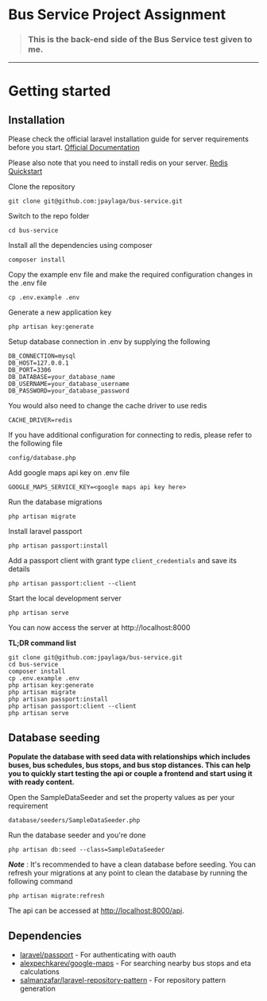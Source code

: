 # Bus Service Project Assignment

> ### This is the back-end side of the Bus Service test given to me.

----------

# Getting started

## Installation

Please check the official laravel installation guide for server requirements before you start. [Official Documentation](https://laravel.com/docs/8.x/installation#installation)

Please also note that you need to install redis on your server. [Redis Quickstart](https://redis.io/topics/quickstart)

Clone the repository

    git clone git@github.com:jpaylaga/bus-service.git

Switch to the repo folder

    cd bus-service

Install all the dependencies using composer

    composer install

Copy the example env file and make the required configuration changes in the .env file

    cp .env.example .env

Generate a new application key

    php artisan key:generate
    
Setup database connection in .env by supplying the following

```
DB_CONNECTION=mysql
DB_HOST=127.0.0.1
DB_PORT=3306
DB_DATABASE=your_database_name
DB_USERNAME=your_database_username
DB_PASSWORD=your_database_password
```

You would also need to change the cache driver to use redis

```
CACHE_DRIVER=redis
```

If you have additional configuration for connecting to redis, please refer to the following file

    config/database.php
    
Add google maps api key on .env file

```
GOOGLE_MAPS_SERVICE_KEY=<google maps api key here>
```

Run the database migrations

    php artisan migrate
    
Install laravel passport

    php artisan passport:install
    
Add a passport client with grant type `client_credentials` and save its details

    php artisan passport:client --client

Start the local development server

    php artisan serve

You can now access the server at http://localhost:8000

**TL;DR command list**

    git clone git@github.com:jpaylaga/bus-service.git
    cd bus-service
    composer install
    cp .env.example .env
    php artisan key:generate
    php artisan migrate
    php artisan passport:install
    php artisan passport:client --client
    php artisan serve

## Database seeding

**Populate the database with seed data with relationships which includes buses, bus schedules, bus stops, and bus stop distances. This can help you to quickly start testing the api or couple a frontend and start using it with ready content.**

Open the SampleDataSeeder and set the property values as per your requirement

    database/seeders/SampleDataSeeder.php

Run the database seeder and you're done

    php artisan db:seed --class=SampleDataSeeder

***Note*** : It's recommended to have a clean database before seeding. You can refresh your migrations at any point to clean the database by running the following command

    php artisan migrate:refresh

The api can be accessed at [http://localhost:8000/api](http://localhost:8000/api).

## Dependencies

- [laravel/passport](https://github.com/laravel/passport) - For authenticating with oauth
- [alexpechkarev/google-maps](https://github.com/alexpechkarev/google-maps) - For searching nearby bus stops and eta calculations
- [salmanzafar/laravel-repository-pattern](https://github.com/salmanzafar949/Laravel-Repository-Pattern) - For repository pattern generation
